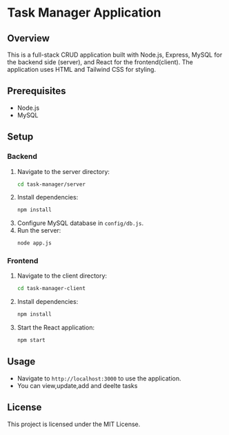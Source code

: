 # Task Manager Application

## Overview
This is a full-stack CRUD application built with Node.js, Express, MySQL for the backend side (server), and React for the frontend(client). The application uses HTML and Tailwind CSS for styling.

## Prerequisites
- Node.js
- MySQL

## Setup

### Backend
1. Navigate to the server directory:
    ```bash
    cd task-manager/server
    ```
2. Install dependencies:
    ```bash
    npm install
    ```
3. Configure MySQL database in `config/db.js`.
4. Run the server:
    ```bash
    node app.js
    ```

### Frontend
1. Navigate to the client directory:
    ```bash
    cd task-manager-client
    ```
2. Install dependencies:
    ```bash
    npm install
    ```
3. Start the React application:
    ```bash
    npm start
    ```

## Usage
- Navigate to `http://localhost:3000` to use the application.
- You can view,update,add and deelte tasks

## License
This project is licensed under the MIT License.

